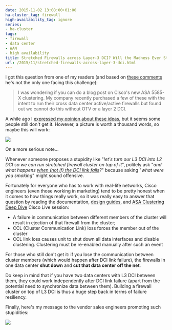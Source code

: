 ```yaml
---
date: 2015-11-02 13:08:00+01:00
ha-cluster_tag: firewall
high-availability_tag: ignore
series:
- ha-cluster
tags:
- firewall
- data center
- WAN
- high availability
title: Stretched Firewalls across Layer-3 DCI? Will the Madness Ever Stop?
url: /2015/11/stretched-firewalls-across-layer-3-dci.html
---
```

I got this question from one of my readers (and based on [these comments](https://blog.ipspace.net/2015/10/sometimes-you-have-to-decide-how-badly.html?showComment=1444734501354#c3913979959302428031) he's not the only one facing this challenge):

> I was wondering if you can do a blog post on Cisco\'s new ASA 5585-X clustering. My company recently purchased a few of these with the intent to run their cross data center active/active firewalls but found out we cannot do this without OTV or a layer 2 DCI.

A while ago I [expressed my opinion about these ideas](https://blog.ipspace.net/2011/04/distributed-firewalls-how-badly-do-you.html), but it seems some people still don't get it. However, a picture is worth a thousand words, so maybe this will work:
<!--more-->
![](/2015/11/s500-Triple-facepalm.jpg)

On a more serious note...

Whenever someone proposes a stupidity like "*let's turn our L3 DCI into L2 DCI so we can run stretched firewall cluster on top of it*", politely ask "*and what happens* [*when (not if) the DCI link fails*](https://blog.ipspace.net/2012/10/if-something-can-fail-it-will.html)*?*" because asking "*what were you smoking*" might sound offensive.

Fortunately for everyone who has to work with real-life networks, Cisco engineers (even those working in marketing) tend to be pretty honest when it comes to how things really work, so it was really easy to answer that question by reading the documentation, [design guides](http://www.cisco.com/c/en/us/td/docs/solutions/Enterprise/Data_Center/VMDC/ASA_Cluster/ASA_Cluster/ASA_Cluster.html), and [ASA Clustering Deep Dive](https://www.ciscolive.com/online/connect/sessionDetail.ww?SESSION_ID=76601) Cisco Live session:

-   A failure in communication between different members of the cluster will result in ejection of that firewall from the cluster;
-   CCL (Cluster Communication Link) loss forces the member out of the cluster
-   CCL link loss causes unit to shut down all data interfaces and disable clustering. Clustering must be re-enabled manually after such an event

For those who still don't get it: if you lose the communication between cluster members (which would happen after DCI link failure), the firewalls in one data center **shut down** and **cut that data center off the net**.

Do keep in mind that if you have two data centers with L3 DCI between them, they could work independently after DCI link failure (apart from the potential need to synchronize data between them). Building a firewall cluster on top of L3 DCI is thus a huge step back in terms of failure resiliency.

Finally, here's my message to the vendor sales engineers promoting such stupidities:

![](/2015/11/s500-Enough+of+this+shit.jpg)

